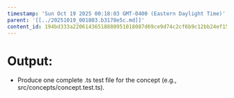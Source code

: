 ```yaml
---
timestamp: 'Sun Oct 19 2025 00:18:03 GMT-0400 (Eastern Daylight Time)'
parent: '[[../20251019_001803.b3178e5c.md]]'
content_id: 194bd333a22061436518880951018087d69ce9d74c2cf6b9c12bb24ef1590054
---
```


# Output:

* Produce one complete .ts test file for the concept (e.g., src/concepts/concept.test.ts).
